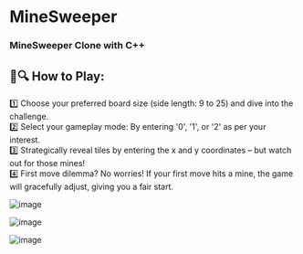 # MineSweeper
### MineSweeper Clone with C++

## 🧐🔍 How to Play:

1️⃣ Choose your preferred board size (side length: 9 to 25) and dive into the challenge. <br>
2️⃣ Select your gameplay mode: By entering '0', '1', or '2' as per your interest. <br>
3️⃣ Strategically reveal tiles by entering the x and y coordinates – but watch out for those mines!  <br>
4️⃣ First move dilemma? No worries! If your first move hits a mine, the game will gracefully adjust, giving you a fair start.  <br>


![image](https://github.com/pranay7293/MineSweeper/assets/119421688/679db892-f339-470d-9dfc-37e64c10926b)

![image](https://github.com/pranay7293/MineSweeper/assets/119421688/571b2c5c-aba9-41c1-b22e-e2699a8b29bd)

![image](https://github.com/pranay7293/MineSweeper/assets/119421688/da6c6950-9a4e-4efe-82ad-3fdbac0c23d0)

